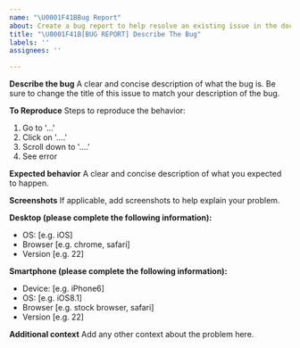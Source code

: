 ```yaml
---
name: "\U0001F41BBug Report"
about: Create a bug report to help resolve an existing issue in the docs.
title: "\U0001F41B[BUG REPORT] Describe The Bug"
labels: ''
assignees: ''

---
```


**Describe the bug**
A clear and concise description of what the bug is. Be sure to change the title of this issue to match your description of the bug. 

**To Reproduce**
Steps to reproduce the behavior:
1. Go to '...'
2. Click on '....'
3. Scroll down to '....'
4. See error

**Expected behavior**
A clear and concise description of what you expected to happen.

**Screenshots**
If applicable, add screenshots to help explain your problem.

**Desktop (please complete the following information):**
 - OS: [e.g. iOS]
 - Browser [e.g. chrome, safari]
 - Version [e.g. 22]

**Smartphone (please complete the following information):**
 - Device: [e.g. iPhone6]
 - OS: [e.g. iOS8.1]
 - Browser [e.g. stock browser, safari]
 - Version [e.g. 22]

**Additional context**
Add any other context about the problem here.
